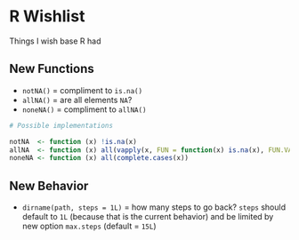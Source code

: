 # R Wishlist
Things I wish base R had

## New Functions

* `notNA()` = compliment to `is.na()`
* `allNA()` = are all elements `NA`?
* `noneNA()` = compliment to `allNA()`

```r
# Possible implementations

notNA  <- function (x) !is.na(x)
allNA  <- function (x) all(vapply(x, FUN = function(x) is.na(x), FUN.VALUE = TRUE))
noneNA <- function (x) all(complete.cases(x))
```

## New Behavior

* `dirname(path, steps = 1L)` = how many steps to go back? `steps` should default to `1L` (because that is the current behavior) and be limited by new option `max.steps` (default = `15L`)
